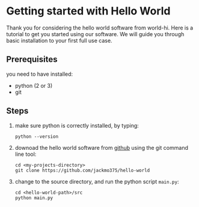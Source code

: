 Getting started with Hello World
================================

Thank you for considering the hello world software from world-hi. Here is a tutorial to get you started using our software. We will guide you through basic installation to your first full use case. 

Prerequisites
-------------

you need to have installed:
* python (2 or 3)
* git


Steps
-----

1. make sure python is correctly installed, by typing:
	```
	python --version
	```

1. downoad the hello world software from [github](https://github.com/jackmo375/hello-world) using the git command line tool:
	```
	cd <my-projects-directory>
	git clone https://github.com/jackmo375/hello-world
	```

1. change to the source directory, and run the python script `main.py`:
	```
	cd <hello-world-path>/src
	python main.py
	```